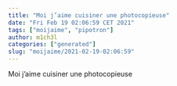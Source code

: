 ```yaml
---
title: "Moi j’aime cuisiner une photocopieuse"
date: "Fri Feb 19 02:06:59 CET 2021"
tags: ["moijaime", "pipotron"]
author: m1ch3l
categories: ["generated"]
slug: "moijaime/2021-02-19-02:06:59"
---
```


Moi j’aime cuisiner une photocopieuse
